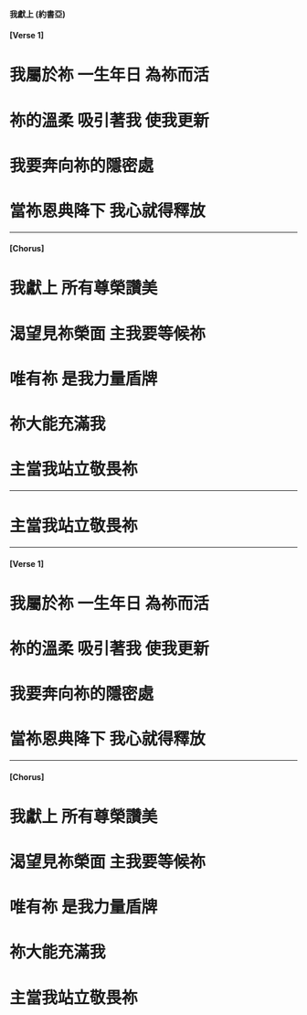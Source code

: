 #### 我獻上 (約書亞)

#### [Verse 1]
# 我屬於祢 一生年日 為祢而活
# 祢的溫柔 吸引著我 使我更新
# 我要奔向祢的隱密處
# 當祢恩典降下 我心就得釋放

---

#### [Chorus]
# 我獻上 所有尊榮讚美
# 渴望見祢榮面 主我要等候祢
# 唯有祢 是我力量盾牌
# 祢大能充滿我
# 主當我站立敬畏祢

--- 

# 主當我站立敬畏祢

--- 

#### [Verse 1]
# 我屬於祢 一生年日 為祢而活
# 祢的溫柔 吸引著我 使我更新
# 我要奔向祢的隱密處
# 當祢恩典降下 我心就得釋放

---

#### [Chorus]
# 我獻上 所有尊榮讚美
# 渴望見祢榮面 主我要等候祢
# 唯有祢 是我力量盾牌
# 祢大能充滿我
# 主當我站立敬畏祢


